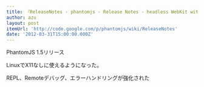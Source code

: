 ```yaml
---
title: 『ReleaseNotes - phantomjs - Release Notes - headless WebKit with JavaScript API - Google Project Hosting』
author: azu
layout: post
itemUrl: 'http://code.google.com/p/phantomjs/wiki/ReleaseNotes'
date: '2012-03-31T15:00:00.000Z'
---
```

PhantomJS 1.5リリース

LinuxでX11なしに使えるようになった。

REPL、Remoteデバッグ、エラーハンドリングが強化された
